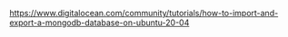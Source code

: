 https://www.digitalocean.com/community/tutorials/how-to-import-and-export-a-mongodb-database-on-ubuntu-20-04

